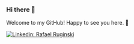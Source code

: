 ### Hi there 👋

Welcome to my GitHub! Happy to see you here. 🙂

[![Linkedin: Rafael Ruginski](https://img.shields.io/badge/-Rafael%20Ruginski-blue?style=flat-square&logo=Linkedin&logoColor=white&link=https://www.linkedin.com/in/rafaelruginski/)](https://www.linkedin.com/in/rafaelruginski/)

<!--
**ruginski/Ruginski** is a ✨ _special_ ✨ repository because its `README.md` (this file) appears on your GitHub profile.

Here are some ideas to get you started:

- 🔭 I’m currently working on ...
- 🌱 I’m currently learning ...
- 👯 I’m looking to collaborate on ...
- 🤔 I’m looking for help with ...
- 💬 Ask me about ...
- 📫 How to reach me: ...
- 😄 Pronouns: ...
- ⚡ Fun fact: ...
-->
